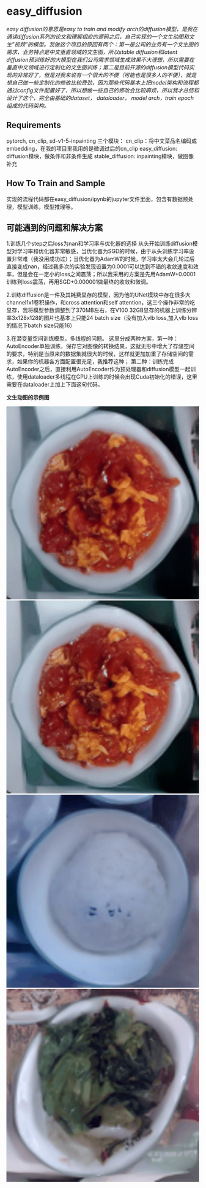 # easy_diffusion
*easy diffusion的意思是easy to train and modify arch的diffusion模型，是我在通读diffusion系列的论文和理解相应的源码之后，自己实现的一个文生动图和文生”视频“的模型。我做这个项目的原因有两个：第一是公司的业务有一个文生图的需求，业务特点是中文垂直领域的文生图，所以stable diffusion和latent diffusion预训练好的大模型在我们公司需求领域生成效果不大理想，所以需要在垂直中文领域进行定制化的文生图训练；第二是目前开源的diffusion模型代码实现的非常好了，但是对我来说有一个很大的不便（可能也是很多人的不便），就是想自己做一些定制化的修改比较费劲，因为那些代码基本上把model架构和流程都通过config文件配置好了，所以想做一些自己的修改会比较麻烦，所以我才总结和设计了这个，完全由基础的dataset， dataloader， model arch，train epoch组成的代码架构。*


## Requirements
pytorch, cn_clip, sd-v1-5-inpainting
三个模块：
    cn_clip：将中文菜品名编码成embedding，在我的项目里我用的是微调过后的cn_clip
    easy_diffusion: diffusion模块，做条件和非条件生成
    stable_diffusion: inpainting模块，做图像补充

## How To Train and Sample
实现的流程代码都在easy_diffusion/ipynb的jupyter文件里面，包含有数据预处理，模型训练，模型推理等。


## 可能遇到的问题和解决方案
1.训练几个step之后loss为nan和学习率与优化器的选择
从头开始训练diffusion模型对学习率和优化器非常敏感，当优化器为SGD的时候，由于从头训练学习率设置非常难（我没用成功过）；当优化器为AdamW的时候，学习率太大会几轮过后直接变成nan，经过我多次的实验发现设置为0.0001可以达到不错的收敛速度和效率，但是会在一定小的loss之间震荡；所以我采用的方案是先用AdamW+0.0001训练到loss震荡，再用SGD+0.000001做最终的收敛和微调。

2.训练diffusion是一件及其耗费显存的模型，因为他的UNet模块中存在很多大channel1x1卷积操作，和cross attention和self attention，这三个操作非常的吃显存，我将模型参数调整到了370MB左右，在V100 32GB显存的机器上训练分辨率3x128x128的图片也基本上只能24 batch size（没有加入vlb loss,加入vlb loss的情况下batch size只能16）

3.在潜变量空间训练模型，多线程的问题。
这里分成两种方案，第一种：AutoEncoder单独训练，保存它对图像的转换结果，这就无形中增大了存储空间的要求，特别是当原来的数据集就很大的时候，这样就更加加重了存储空间的需求，如果你的机器各方面配置很充足，我推荐这种；
第二种：训练完成AutoEncoder之后，直接利用AutoEncoder作为预处理器和diffusion模型一起训练，使用dataloader多线程在GPU上训练的时候会出现Cuda初始化的错误，这里需要在dataloader上加上下面这句代码。


**文生动图的示例图**

![土鸡蛋炒番茄_镜头拉远](./image/土鸡蛋炒番茄_镜头拉远2.gif)
![土鸡蛋炒番茄_镜头拉远](./image/土鸡蛋炒番茄_镜头拉远.gif)
![米饭_镜头右移](./image/米饭_镜头右移.gif)
![葱油生菜_镜头右上45度移](./image/葱油生菜_镜头右上45度移.gif)